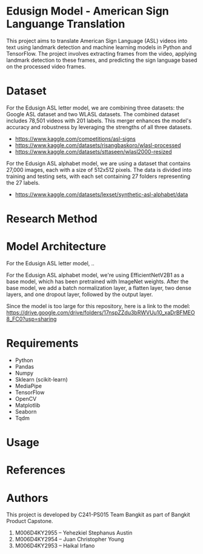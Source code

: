 # Edusign Model - American Sign Languange Translation

This project aims to translate American Sign Language (ASL) videos into text using landmark detection and machine learning models in Python and TensorFlow. The project involves extracting frames from the video, applying landmark detection to these frames, and predicting the sign language based on the processed video frames.

# Dataset
For the Edusign ASL letter model, we are combining three datasets: the Google ASL dataset and two WLASL datasets. The combined dataset includes 78,501 videos with 201 labels. This merger enhances the model's accuracy and robustness by leveraging the strengths of all three datasets.

- https://www.kaggle.com/competitions/asl-signs
- https://www.kaggle.com/datasets/risangbaskoro/wlasl-processed
- https://www.kaggle.com/datasets/sttaseen/wlasl2000-resized

For the Edusign ASL alphabet model, we are using a dataset that contains 27,000 images, each with a size of 512x512 pixels. The data is divided into training and testing sets, with each set containing 27 folders representing the 27 labels.

- https://www.kaggle.com/datasets/lexset/synthetic-asl-alphabet/data 

# Research Method

# Model Architecture
For the Edusign ASL letter model, ..

For the Edusign ASL alphabet model, we're using EfficientNetV2B1 as a base model, which has been pretrained with ImageNet weights. After the base model, we add a batch normalization layer, a flatten layer, two dense layers, and one dropout layer, followed by the output layer. 

Since the model is too large for this repository, here is a link to the model: https://drive.google.com/drive/folders/17nspZZdu3bRWVUu10_xaDrBFMEO8_FC0?usp=sharing

# Requirements
- Python
- Pandas
- Numpy
- Sklearn (scikit-learn)
- MediaPipe
- TensorFlow
- OpenCV
- Matplotlib
- Seaborn
- Tqdm

# Usage

# References

# Authors

This project is developed by C241-PS015 Team Bangkit as part of Bangkit Product Capstone.
1. M006D4KY2955 – Yehezkiel Stephanus Austin
2. M006D4KY2954 – Juan Christopher Young
3. M006D4KY2953 – Haikal Irfano
